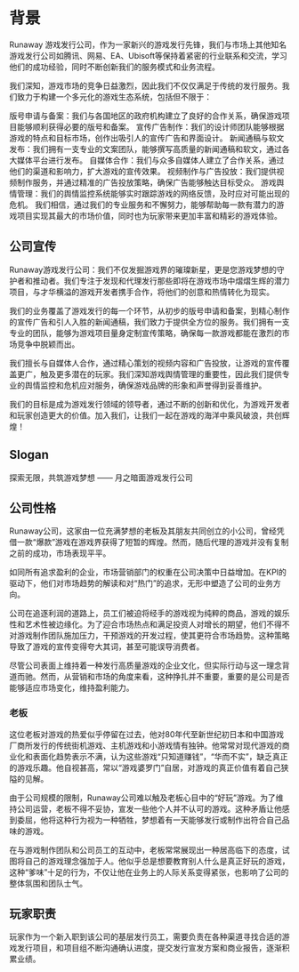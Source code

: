 # 背景

Runaway 游戏发行公司，作为一家新兴的游戏发行先锋，我们与市场上其他知名游戏发行公司如腾讯、网易、EA、Ubisoft等保持着紧密的行业联系和交流，学习他们的成功经验，同时不断创新我们的服务模式和业务流程。

我们深知，游戏市场的竞争日益激烈，因此我们不仅仅满足于传统的发行服务。我们致力于构建一个多元化的游戏生态系统，包括但不限于：

版号申请与备案：我们与各国地区的政府机构建立了良好的合作关系，确保游戏项目能够顺利获得必要的版号和备案。
宣传广告制作：我们的设计师团队能够根据游戏的特点和目标市场，创作出吸引人的宣传广告和界面设计。
新闻通稿与软文发布：我们拥有一支专业的文案团队，能够撰写高质量的新闻通稿和软文，通过各大媒体平台进行发布。
自媒体合作：我们与众多自媒体人建立了合作关系，通过他们的渠道和影响力，扩大游戏的宣传效果。
视频制作与广告投放：我们提供视频制作服务，并通过精准的广告投放策略，确保广告能够触达目标受众。
游戏舆情管理：我们的舆情监控系统能够实时跟踪游戏的网络反馈，及时应对可能出现的危机。
我们相信，通过我们的专业服务和不懈努力，能够帮助每一款有潜力的游戏项目实现其最大的市场价值，同时也为玩家带来更加丰富和精彩的游戏体验。

## 公司宣传

Runaway游戏发行公司：我们不仅发掘游戏界的璀璨新星，更是您游戏梦想的守护者和推动者。我们专注于发现和代理发行那些即将在游戏市场中熠熠生辉的潜力项目，与才华横溢的游戏开发者携手合作，将他们的创意和热情转化为现实。

我们的业务覆盖了游戏发行的每一个环节，从初步的版号申请和备案，到精心制作的宣传广告和引人入胜的新闻通稿，我们致力于提供全方位的服务。我们拥有一支专业的团队，能够为游戏项目量身定制宣传策略，确保每一款游戏都能在激烈的市场竞争中脱颖而出。

我们擅长与自媒体人合作，通过精心策划的视频内容和广告投放，让游戏的宣传覆盖更广，触及更多潜在的玩家。我们深知游戏舆情管理的重要性，因此我们提供专业的舆情监控和危机应对服务，确保游戏品牌的形象和声誉得到妥善维护。

我们的目标是成为游戏发行领域的领导者，通过不断的创新和优化，为游戏开发者和玩家创造更大的价值。加入我们，让我们一起在游戏的海洋中乘风破浪，共创辉煌！

## Slogan

探索无限，共筑游戏梦想 —— 月之暗面游戏发行公司

## 公司性格

Runaway公司，这家由一位充满梦想的老板及其朋友共同创立的小公司，曾经凭借一款“爆款”游戏在游戏界获得了短暂的辉煌。然而，随后代理的游戏并没有复制之前的成功，市场表现平平。

如同所有追求盈利的企业，市场营销部门的权重在公司决策中日益增加。在KPI的驱动下，他们对市场趋势的解读和对“热门”的追求，无形中塑造了公司的业务方向。

公司在追逐利润的道路上，员工们被迫将经手的游戏视为纯粹的商品，游戏的娱乐性和艺术性被边缘化。为了迎合市场热点和满足投资人对增长的期望，他们不得不对游戏制作团队施加压力，干预游戏的开发过程，使其更符合市场趋势。这种策略导致了游戏的宣传变得夸大其词，甚至可能误导消费者。

尽管公司表面上维持着一种发行高质量游戏的企业文化，但实际行动与这一理念背道而驰。然而，从营销和市场的角度来看，这种挣扎并不重要，重要的是公司是否能够适应市场变化，维持盈利能力。

### 老板

这位老板对游戏的热爱似乎停留在过去，他对80年代至新世纪初日本和中国游戏厂商所发行的传统街机游戏、主机游戏和小游戏情有独钟。他常常对现代游戏的商业化和表面化趋势表示不满，认为这些游戏“只知道赚钱”，“华而不实”，缺乏真正的游戏乐趣。他自视甚高，常以“游戏婆罗门”自居，对游戏的真正价值有着自己狭隘的见解。

由于公司规模的限制，Runaway公司难以触及老板心目中的“好玩”游戏。为了维持公司运营，老板不得不妥协，宣发一些他个人并不认可的游戏。这种矛盾让他感到委屈，他将这种行为视为一种牺牲，梦想着有一天能够发行或制作出符合自己品味的游戏。

在与游戏制作团队和公司员工的互动中，老板常常展现出一种居高临下的态度，试图将自己的游戏理念强加于人。他似乎总是想要教育别人什么是真正好玩的游戏，这种“爹味”十足的行为，不仅让他在业务上的人际关系变得紧张，也影响了公司的整体氛围和团队士气。

## 玩家职责

玩家作为一个新入职到该公司的基层发行员工，需要负责在各种渠道寻找合适的游戏发行项目，和项目组不断沟通确认进度，提交发行宣发方案和商业报告，逐渐积累业绩。
